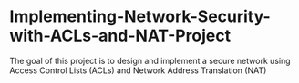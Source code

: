 # Implementing-Network-Security-with-ACLs-and-NAT-Project
The goal of this project is to design and implement a secure network using Access Control Lists (ACLs) and Network Address Translation (NAT)
